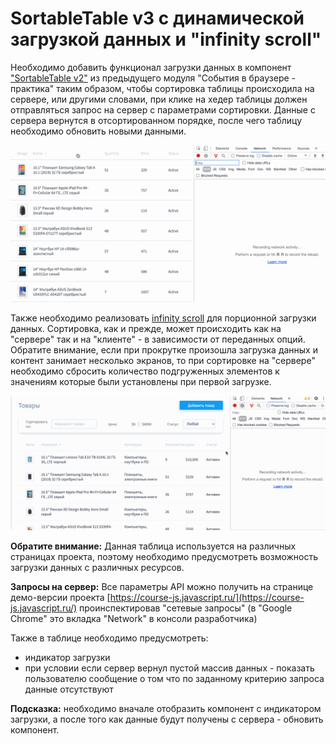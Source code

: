 # SortableTable v3 с динамической загрузкой данных и "infinity scroll"
  
Необходимо добавить функционал загрузки данных в компонент ["SortableTable v2"](taskbook:events-practice/sortable-table-v2)
из предыдущего модуля "События в браузере - практика" таким образом, чтобы
сортировка таблицы происходила на сервере, или другими словами, при клике на хедер 
таблицы должен отправляться запрос на сервер с параметрами сортировки. 
Данные с сервера вернутся в отсортированном порядке, после чего таблицу необходимо обновить новыми данными.

!["SortableTable v3"](./public/sortable-table-v3.gif)

Также необходимо реализовать [infinity scroll](https://en.wiktionary.org/wiki/infinite_scroll) для порционной загрузки данных.
Сортировка, как и прежде, может происходить как на "сервере" так и на "клиенте" - в зависимости от переданных опций.
Обратите внимание, если при прокрутке произошла загрузка данных и контент занимает несколько экранов, то при сортировке
на "сервере" необходимо сбросить количество подгруженных элементов к значениям которые были установлены при первой загрузке.

!["SortableTable v3"](./public/infinity-scroll.gif)

**Обратите внимание:**
Данная таблица используется на различных страницах проекта, поэтому необходимо предусмотреть
возможность загрузки данныx с различных ресурсов.

**Запросы на сервер:**
Все параметры API можно получить на странице демо-версии проекта [https://course-js.javascript.ru/](https://course-js.javascript.ru/)
проинспектировав "сетевые запросы" (в "Google Chrome" это вкладка "Network" в консоли разработчика)

Также в таблице необходимо предусмотреть:
* индикатор загрузки
* при условии если сервер вернул пустой массив данных - показать пользователю сообщение о том что 
по заданному критерию запроса данные отсутствуют

**Подсказка:** необходимо вначале отобразить компонент с индикатором загрузки, а после того как данные будут получены с сервера - обновить
компонент. 
